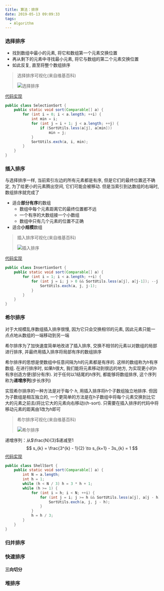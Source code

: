 ```yaml
---
title: 算法：排序
date: 2019-05-13 09:09:33
tags:
  - Algorithm
---
```


### 选择排序

- 找到数组中最小的元素, 将它和数组第一个元素交换位置
- 再从剩下的元素中寻找最小元素, 将它与数组的第二个元素交换位置
- 如此反复, 直至将整个数组排序

> 选择排序可视化(来自维基百科)
>
> ![选择排序](https://github.com/trierbo/blog-source/raw/master/pics/sort/selection.gif)

[代码实现](https://github.com/trierbo/DA/blob/master/algorithms/src/main/java/io/github/trierbo/chapter02/SelectionSort.java)

```java
public class SelectionSort {
    public static void sort(Comparable[] a) {
        for (int i = 0; i < a.length; ++i) {
            int min = i;
            for (int j = i + 1; j < a.length; ++j) {
                if (SortUtils.less(a[j], a[min]))
                    min = j;
            }
            SortUtils.exch(a, i, min);
        }
    }
}
```

### 插入排序

与选择排序一样, 当前索引左边的所有元素都是有序, 但是它们的最终位置还不确定, 为了给更小的元素腾出空间, 它们可能会被移动. 但是当索引到达数组的右端时, 数组排序就完成了

- 适合**部分有序**的数组
  - 数组中每个元素距离它的最终位置都不远
  - 一个有序的大数组接一个小数组
  - 数组中只有几个元素的位置不正确
- 适合**小规模**数组
  

> 插入排序可视化(来自维基百科)
>
> ![插入排序](https://github.com/trierbo/blog-source/raw/master/pics/sort/insertion.gif)

[代码实现](https://github.com/trierbo/DA/blob/master/algorithms/src/main/java/io/github/trierbo/chapter02/InsertionSort.java)

```java
public class InsertionSort {
    public static void sort(Comparable[] a) {
        for (int i = 1; i < a.length; ++i) {
            for (int j = i; j > 0 && SortUtils.less(a[j], a[j-1]); --j) {
                SortUtils.exch(a, j, j-1);
            }
        }
    }
}
```

### 希尔排序

对于大规模乱序数组插入排序很慢, 因为它只会交换相邻的元素, 因此元素只能一点点地从数组的一端移动到另一端

希尔排序为了加快速度简单地改进了插入排序, 交换不相邻的元素以对数组的局部进行排序, 并最终用插入排序将局部有序的数组排序

希尔排序的思想是使数组中任意间隔为$h$的元素都是有序的. 这样的数组称为$h$有序数组. 在进行排序时, 如果$h$很大, 我们能将元素移动到很远的地方, 为实现更小的$h$有序创造方便(部分有序). 对于任何以$1$结尾的$h$序列, 都能够将数组排序, 这个序列称为**递增序列**(步长序列)

实现希尔排序的一种方法是对于每个 $h$, 用插入排序将$h$个子数组独立地排序. 但因为子数组是相互独立的, 一个更简单的方法是在$h$子数组中将每个元素交换到比它大的元素之前去(将比它大的元素向右移动)($h$-sort). 只需要在插入排序的代码中将移动元素的距离由$1$改为$h$即可

> 希尔排序可视化(来自维基百科)
>
> ![希尔排序](https://github.com/trierbo/blog-source/raw/master/pics/sort/shellsort.gif)

递增序列：从$\frac{N}{3}$递减至$1$
$$
s_{k} = \frac{3^{k} - 1}{2} \to s_{k+1} - 3s_{k} = 1
$$
[代码实现](https://github.com/trierbo/DA/blob/master/algorithms/src/main/java/io/github/trierbo/chapter02/ShellSort.java)

```java
public class ShellSort {
    public static void sort(Comparable[] a) {
        int N = a.length;
        int h = 1;
        while (h < N / 3) h = 3 * h + 1;
        while (h >= 1) {
            for (int i = h; i < N; ++i) {
                for (int j = i; j >= h && SortUtils.less(a[j], a[j - h]); j -= h) {
                    SortUtils.exch(a, j, j - h);
                }
            }
            h = h / 3;
        }
    }
}
```

### 归并排序

### 快速排序

#### 三向切分

### 堆排序



